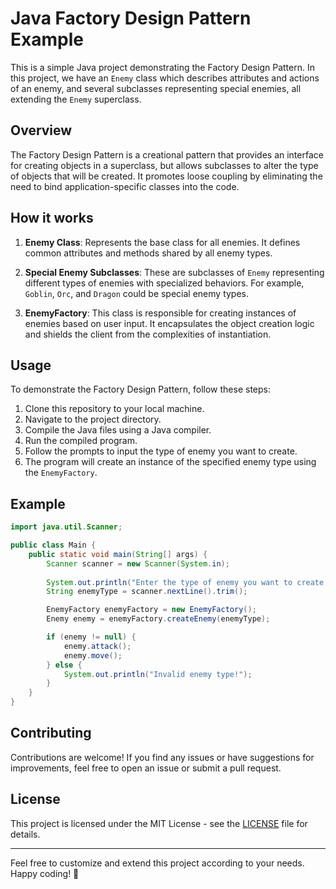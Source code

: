 # Java Factory Design Pattern Example

This is a simple Java project demonstrating the Factory Design Pattern. In this project, we have an `Enemy` class which describes attributes and actions of an enemy, and several subclasses representing special enemies, all extending the `Enemy` superclass.

## Overview

The Factory Design Pattern is a creational pattern that provides an interface for creating objects in a superclass, but allows subclasses to alter the type of objects that will be created. It promotes loose coupling by eliminating the need to bind application-specific classes into the code.

## How it works

1. **Enemy Class**: Represents the base class for all enemies. It defines common attributes and methods shared by all enemy types.

2. **Special Enemy Subclasses**: These are subclasses of `Enemy` representing different types of enemies with specialized behaviors. For example, `Goblin`, `Orc`, and `Dragon` could be special enemy types.

3. **EnemyFactory**: This class is responsible for creating instances of enemies based on user input. It encapsulates the object creation logic and shields the client from the complexities of instantiation.

## Usage

To demonstrate the Factory Design Pattern, follow these steps:

1. Clone this repository to your local machine.
2. Navigate to the project directory.
3. Compile the Java files using a Java compiler.
4. Run the compiled program.
5. Follow the prompts to input the type of enemy you want to create.
6. The program will create an instance of the specified enemy type using the `EnemyFactory`.

## Example

```java
import java.util.Scanner;

public class Main {
    public static void main(String[] args) {
        Scanner scanner = new Scanner(System.in);
        
        System.out.println("Enter the type of enemy you want to create (Goblin/Orc/Dragon):");
        String enemyType = scanner.nextLine().trim();

        EnemyFactory enemyFactory = new EnemyFactory();
        Enemy enemy = enemyFactory.createEnemy(enemyType);

        if (enemy != null) {
            enemy.attack();
            enemy.move();
        } else {
            System.out.println("Invalid enemy type!");
        }
    }
}
```

## Contributing

Contributions are welcome! If you find any issues or have suggestions for improvements, feel free to open an issue or submit a pull request.

## License

This project is licensed under the MIT License - see the [LICENSE](LICENSE) file for details.

---

Feel free to customize and extend this project according to your needs. Happy coding! 🚀
